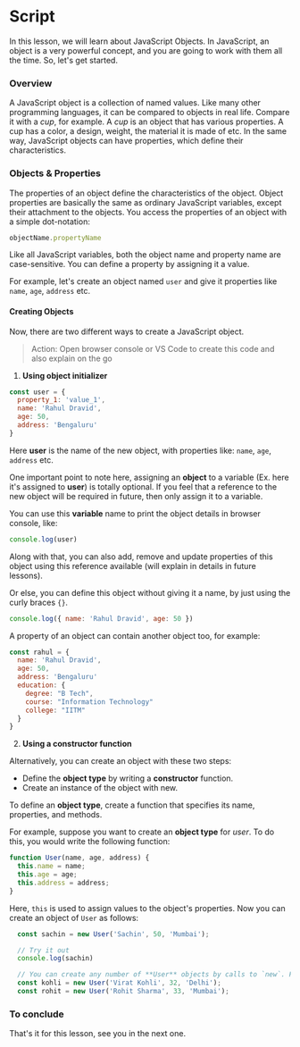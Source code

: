 # Script

In this lesson, we will learn about JavaScript Objects. 
In JavaScript, an object is a very powerful concept, and you are going to work with them all the time. So, let's get started.

### Overview 
A JavaScript object is a collection of named values. Like many other programming languages, it can be compared to objects in real life. Compare it with a *cup*, for example. A *cup* is an object that has various properties. A cup has a color, a design, weight, the material it is made of etc. In the same way, JavaScript objects can have properties, which define their characteristics.

### Objects & Properties
The properties of an object define the characteristics of the object. Object properties are basically the same as ordinary JavaScript variables, except their attachment to the objects. You access the properties of an object with a simple dot-notation:

```js
objectName.propertyName
```

Like all JavaScript variables, both the object name and property name are case-sensitive. You can define a property by assigning it a value. 

For example, let's create an object named `user` and give it properties like `name`, `age`, `address` etc.

#### Creating Objects
Now, there are two different ways to create a JavaScript object.

> Action: Open browser console or VS Code to create this code and also explain on the go

1. **Using object initializer**
```js
const user = {
  property_1: 'value_1',
  name: 'Rahul Dravid',
  age: 50,
  address: 'Bengaluru'
}
```
Here **user** is the name of the new object, with properties like: `name`, `age`, `address` etc.

One important point to note here, assigning an **object** to a variable (Ex. here it's assigned to **user**) is totally optional. If you feel that a reference to the new object will be required in future, then only assign it to a variable. 

You can use this **variable** name to print the object details in browser console, like:
```js
console.log(user)
```
Along with that, you can also add, remove and update properties of this object using this reference available (will explain in details in future lessons). 

Or else, you can define this object without giving it a name, by just using the curly braces `{}`.

```js
console.log({ name: 'Rahul Dravid', age: 50 })
```

A property of an object can contain another object too, for example:
```js
const rahul = {
  name: 'Rahul Dravid',
  age: 50,
  address: 'Bengaluru'
  education: {
    degree: "B Tech",
    course: "Information Technology"
    college: "IITM"
  }
}
```

2. **Using a constructor function**

Alternatively, you can create an object with these two steps:

  - Define the **object type** by writing a **constructor** function.
  - Create an instance of the object with new.

To define an **object type**, create a function that specifies its name, properties, and methods. 

For example, suppose you want to create an **object type** for *user*. To do this, you would write the following function:

```js
function User(name, age, address) {
  this.name = name;
  this.age = age;
  this.address = address;
}
```
Here, `this` is used to assign values to the object's properties. Now you can create an object of `User` as follows:
```js
  const sachin = new User('Sachin', 50, 'Mumbai');

  // Try it out
  console.log(sachin)

  // You can create any number of **User** objects by calls to `new`. For example,
  const kohli = new User('Virat Kohli', 32, 'Delhi');
  const rohit = new User('Rohit Sharma', 33, 'Mumbai');
```

### To conclude
That's it for this lesson, see you in the next one.
